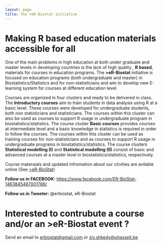```yaml
---
layout: page
title: The >eR-Biostat initiative
---
```


# Making R based education materials accessible for all 

One of the main problems in high education at both under graduate and master levels in developing countries is the lack of high quality , **R based**,  materials for courses in education programs.  The **>eR-Biostat**  initiative is focused on education programs (both undergraduate and master) in Biostatistics/Statistics and for non-statisticians and aim to develop new E-learning system for courses at different education level.


Courses are organized in four clusters and ready to be delivered in class. The **Introductory courses** aim to train students in data analysis using R at a basic level. These courses were developed for undergraduate students, both non statisticians and statisticians. The courses within this cluster can also be used as courses to support R usage in undergraduate program in biostatistics/statistics. The course cluster **Basic courses** provides courses at intermediate level and a basic knowledge in statistics is required in order to follow the courses. The courses within this cluster can be used as training courses for non-statisticians and as courses to support R usage in undergraduate programs in biostatistics/statistics. The course clusters **Statistical modelling (I)** and **Statistical modelling (II)** consist of basic and advanced courses at a master level in biostatistics/statistics, respectively.


Course materaials and updated infromation about our ctivities are avilable online (See [>eR-BioStat](https://er-biostat.github.io/Courses/))


**Follow us in FACEBOOK:** https://www.facebook.com/ER-BioStat-1463845487001786/

**Follow us in Tweeter:** @erbiostat, eR-Biostat

# Interested to contrubute a course and/or an >eR-Biostat event ?   

 Send an email to 	erbiostat@gmail.com or ziv.shkedy@uhasselt.be
